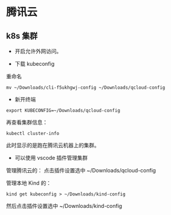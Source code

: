 # 腾讯云

## k8s 集群

- 开启允许外网访问。

- 下载 kubeconfig

重命名

```shell
mv ~/Downloads/cli-f5ukhgwj-config ~/Downloads/qcloud-config
```

- 新开终端

```shell
export KUBECONFIG=~/Downloads/qcloud-config
```

再查看集群信息：

```shell
kubectl cluster-info
```

此时显示的是跑在腾讯云机器上的集群。

- 可以使用 vscode 插件管理集群

管理腾讯云的： 点击插件设置选中 ~/Downloads/qcloud-config

管理本地 Kind 的：

```shell
kind get kubeconfig > ~/Downloads/kind-config
```

然后点击插件设置选中 ~/Downloads/kind-config